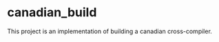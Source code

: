 canadian_build
==============

This project is an implementation of building a canadian cross-compiler.
